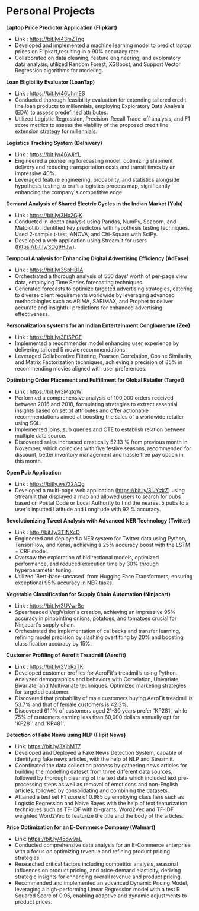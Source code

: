 # Personal Projects


 **Laptop Price Predictor Application (Flipkart)**
 
 * Link : https://bit.ly/43mZTng
 * Developed and implemented a machine learning model to predict laptop prices on Flipkart,resulting in a 90% accuracy rate.
 * Collaborated on data cleaning, feature engineering, and exploratory data analysis; utilized Random Forest, XGBoost, and Support Vector Regression algorithms for modeling.

 **Loan Eligibility Evaluator (LoanTap)**
 
 * Link : https://bit.ly/46UhmES
 * Conducted thorough feasibility evaluation for extending tailored credit line loan products to millennials, employing Exploratory Data Analysis (EDA) to assess predefined attributes.
* Utilized Logistic Regression, Precision-Recall Trade-off analysis, and F1 score metrics to assess the viability of the proposed credit
 line extension strategy for millennials.

**Logistics Tracking System (Delhivery)**

 * Link : https://bit.ly/46VJiYL
 * Engineered a pioneering forecasting model, optimizing shipment delivery and reducing transportation costs and transit times by an impressive 40%.
 * Leveraged feature engineering, probability, and statistics alongside hypothesis testing to craft a logistics process map, significantly enhancing the company's competitive edge.

 **Demand Analysis of Shared Electric Cycles in the Indian Market (Yulu)**
 
 * Link : https://bit.ly/3Hx2GjK
 * Conducted in-depth analysis using Pandas, NumPy, Seaborn, and Matplotlib. Identified key predictors with hypothesis testing
 techniques. Used 2-sample t-test, ANOVA, and Chi-Square with SciPy.
 * Developed a web application using Streamlit for users (https://bit.ly/3Og9HJw).

 **Temporal Analysis for Enhancing Digital Advertising Efficiency (AdEase)**
 
 * Link : https://bit.ly/3SpHB1A
 * Orchestrated a thorough analysis of 550 days' worth of per-page view data, employing Time Series forecasting techniques.
 * Generated forecasts to optimize targeted advertising strategies, catering to diverse client requirements worldwide by leveraging
 advanced methodologies such as ARIMA, SARIMAX, and Prophet to deliver accurate and insightful predictions for enhanced
 advertising effectiveness.


 **Personalization systems for an Indian Entertainment Conglomerate (Zee)**
 
 * Link : https://bit.ly/3FISPGE
 * Implemented a recommender model enhancing user experience by delivering tailored 5 movie recommendations.
 * Leveraged Collaborative Filtering, Pearson Correlation, Cosine Similarity, and Matrix Factorization techniques, achieving a precision of 85% in recommending movies aligned with user preferences.


 
 **Optimizing Order Placement and Fulfillment for Global Retailer (Target)**
 
 * Link : https://bit.ly/3MqtqWi
 * Performed a comprehensive analysis of 100,000 orders received between 2016 and 2018, formulating strategies to extract essential insights based on set of attributes and offer actionable recommendations aimed at boosting the sales of a worldwide retailer using SQL.
 * Implemented joins, sub queries and CTE to establish relation between multiple data source.
 * Discovered sales increased drastically 52.13 % from previous month in November, which coincides with five festive seasons, recommended for discount, better inventory management and hassle free pay option in this month.

   
 **Open Pub Application**
 
 * Link : https://bitly.ws/32AQg
 * Developed a multi-page web application (https://bit.ly/3IJYzkZ) using Streamlit that displayed a map and allowed users to search for
 pubs based on Postal Code or Local Authority to find the nearest 5 pubs to a user's inputted Latitude and Longitude with 92 % accuracy.

 **Revolutionizing Tweet Analysis with Advanced NER Technology (Twitter)**
 
 * Link : http://bit.ly/3TINXcD
 * Engineered and deployed a NER system for Twitter data using Python, TensorFlow, and Keras, achieving a 25% accuracy boost with  the LSTM + CRF model.
 * Oversaw the exploration of bidirectional models, optimized performance, and reduced execution time by 30% through hyperparameter
 tuning.
 * Utilized 'Bert-base-uncased' from Hugging Face Transformers, ensuring exceptional 95% accuracy in NER tasks.
   
 **Vegetable Classification for Supply Chain Automation (Ninjacart)**
 * Link : https://bit.ly/3UVwrBc
 * Spearheaded VegiVision's creation, achieving an impressive 95% accuracy in pinpointing onions, potatoes, and tomatoes crucial for
 Ninjacart's supply chain.
 * Orchestrated the implementation of callbacks and transfer learning, refining model precision by slashing overfitting by 20% and
 boosting classification accuracy by 15%.

**Customer Profiling of Aerofit Treadmill (Aerofit)**
* Link : https://bit.ly/3VbRzTK
* Developed customer profiles for AeroFit's treadmills using Python. Analyzed demographics and behaviors with Correlation, Univariate, Bivariate, and Multivariate techniques. Optimized marketing strategies for targeted customer.
* Discovered that probability of male customers buying AeroFit treadmill is 53.7% and that of female customers is 42.3%.
* Discovered 61.1% of customers aged 21-30 years prefer 'KP281', while 75% of customers earning less than 60,000 dollars annually opt for 'KP281' and 'KP481'.

**Detection of Fake News using NLP (Flipit News)**
* Link: https://bit.ly/3XjhMT7
* Developed and Deployed a Fake News Detection System, capable of identifying fake news articles, with the help of NLP and Streamlit.
* Coordinated the data collection process by gathering news articles for building the modelling dateset from three different data sources, followed by thorough cleaning of the text data which included text pre-processing steps as well as removal of emoticons and non-English articles, followed by consolidating and combining the datasets.
* Attained a test set F1 score of 0.985 by employing classifiers such as Logistic Regression and Naive Bayes with the help of text featurization techniques such as TF-IDF with bi-grams, Word2Vec and TF-IDF weighted Word2Vec to featurize the title and the body of the articles.
  
**Price Optimization for an E-Commerce Company (Walmart)**
* Link: https://bit.ly/45ow9aL
* Conducted comprehensive data analysis for an E-Commerce enterprise with a focus on optimizing revenue and refining product pricing strategies.
* Researched critical factors including competitor analysis, seasonal influences on product pricing, and price-demand elasticity, deriving strategic insights for enhancing overall revenue and product pricing.
* Recommended and implemented an advanced Dynamic Pricing Model, leveraging a high-performing Linear Regression model with a test R Squared Score of 0.96, enabling adaptive and dynamic adjustments to product prices.

